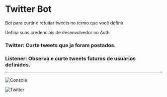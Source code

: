 # Twitter Bot
Bot para curtir e retuitar tweets no termo que você definir

Defina suas credenciais de desenvolvedor no Auth

### Twitter: Curte tweets que ja foram postados.
### Listener: Observa e curte tweets futuros de usuários definidos.

------------------------------------------------------------

![Console](https://i.imgur.com/0gSbIib.png)

![Twitter](https://i.imgur.com/Npanguv.png)

